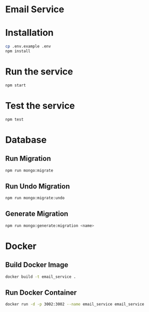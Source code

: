 # Email Service

# Installation

```bash
cp .env.example .env
npm install
```

# Run the service

```bash
npm start
```

# Test the service

```bash
npm test
```

# Database

## Run Migration
```bash
npm run mongo:migrate
```
## Run Undo Migration
```bash
npm run mongo:migrate:undo
```
## Generate Migration
```bash
npm run mongo:generate:migration <name>
```

# Docker

## Build Docker Image
```bash
docker build -t email_service .
```
## Run Docker Container
```bash
docker run -d -p 3002:3002 --name email_service email_service
```
